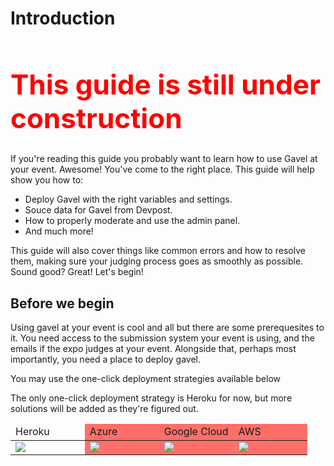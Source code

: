 # Introduction

<h1 style="font-size: 44px; color: red">This guide is still under construction</h1>

If you're reading this guide you probably want to learn how to use Gavel at your event. Awesome! You've come to the right place. This guide will help show you how to:

* Deploy Gavel with the right variables and settings.
* Souce data for Gavel from Devpost.
* How to properly moderate and use the admin panel.
* And much more!

This guide will also cover things like common errors and how to resolve them, making sure your judging process goes as smoothly as possible. Sound good? Great! Let's begin!

## Before we begin

Using gavel at your event is cool and all but there are some prerequesites to it. You need access to the submission system your event is using, and the emails if the expo judges at your event. Alongside that, perhaps most importantly, you need a place to deploy gavel.

You may use the one-click deployment strategies available below

The only one-click deployment strategy is Heroku for now, but more solutions will be added as they're figured out.

<style>
  table {
    table-layout: fixed ;
    width: 100% ;
  }
  thead {
    width: 100%;
  }
  td {
    width: 25% ;
  }
  
  .bg-red {
    background-color: #ff6f6a;
  }
</style>

<table>
  <thead>
    <tr>
     <td>Heroku</td>
     <td class="bg-red">Azure</td>
     <td class="bg-red">Google Cloud</td>
     <td class="bg-red">AWS</td>
    </tr>
  </thead>
  <tbody>
    <tr>
      <td>
        <a href="https://heroku.com/deploy?template=https://github.com/weareasterisk/gavel/tree/master" target="_blank" rel="noopener noreferrer">
          <img src="https://www.herokucdn.com/deploy/button.svg"/>
        </a>
      </td>
      <td class="bg-red">
        <a>
          <img src="https://azuredeploy.net/deploybutton.png"/>
        </a>
      </td>
      <td class="bg-red">
      <a>
          <img src="https://storage.googleapis.com/cloudrun/button.svg"/>
        </a>
      </td>
      <td class="bg-red">
        <a>
          <img src="https://s3.amazonaws.com/cloudformation-examples/cloudformation-launch-stack.png"/>
        </a>
      </td>
    </tr>
  </tbody>
</table>
